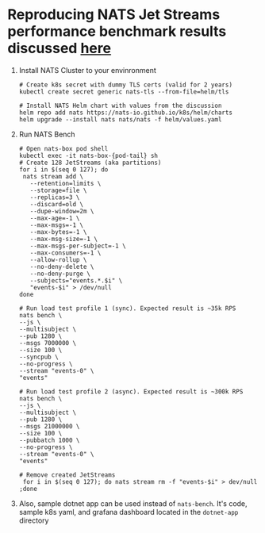 # Reproducing NATS Jet Streams performance benchmark results discussed [here](https://github.com/nats-io/nats-server/discussions/5551)

1. Install NATS Cluster to your envinronment

    ```shell
    # Create k8s secret with dummy TLS certs (valid for 2 years)
    kubectl create secret generic nats-tls --from-file=helm/tls

    # Install NATS Helm chart with values from the discussion
    helm repo add nats https://nats-io.github.io/k8s/helm/charts
    helm upgrade --install nats nats/nats -f helm/values.yaml
    ```

2. Run NATS Bench

   ```shell
   # Open nats-box pod shell
   kubectl exec -it nats-box-{pod-tail} sh
   # Create 128 JetStreams (aka partitions)
   for i in $(seq 0 127); do
    nats stream add \
      --retention=limits \
      --storage=file \
      --replicas=3 \
      --discard=old \
      --dupe-window=2m \
      --max-age=-1 \
      --max-msgs=-1 \
      --max-bytes=-1 \
      --max-msg-size=-1 \
      --max-msgs-per-subject=-1 \
      --max-consumers=-1 \
      --allow-rollup \
      --no-deny-delete \
      --no-deny-purge \
      --subjects="events.*.$i" \
      "events-$i" > /dev/null
   done

   # Run load test profile 1 (sync). Expected result is ~35k RPS
   nats bench \
   --js \
   --multisubject \
   --pub 1280 \
   --msgs 7000000 \
   --size 100 \
   --syncpub \
   --no-progress \
   --stream "events-0" \
   "events"

   # Run load test profile 2 (async). Expected result is ~300k RPS
   nats bench \
   --js \
   --multisubject \
   --pub 1280 \
   --msgs 21000000 \
   --size 100 \
   --pubbatch 1000 \
   --no-progress \
   --stream "events-0" \
   "events"

   # Remove created JetStreams
    for i in $(seq 0 127); do nats stream rm -f "events-$i" > dev/null ;done

   ```

3. Also, sample dotnet app can be used instead of `nats-bench`. It's code, sample k8s yaml, and grafana dashboard located in the `dotnet-app` directory
